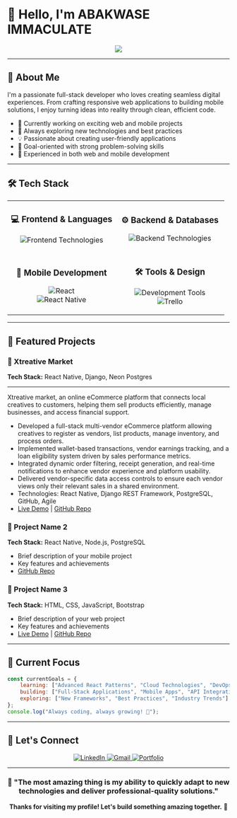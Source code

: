 # 👋 Hello, I'm ABAKWASE IMMACULATE
<div align="center">
  <img src="https://readme-typing-svg.herokuapp.com/?lines=Full+Stack+Developer;React+%26+Node.js+Enthusiast;Mobile+App+Developer;Always+Learning+New+Technologies&font=Fira%20Code&center=true&width=440&height=45&color=58a6ff&vCenter=true&size=22">
</div>

---

## 🚀 About Me
I'm a passionate full-stack developer who loves creating seamless digital experiences. From crafting responsive web applications to building mobile solutions, I enjoy turning ideas into reality through clean, efficient code.

- 🔭 Currently working on exciting web and mobile projects
- 🌱 Always exploring new technologies and best practices
- 💡 Passionate about creating user-friendly applications
- 🎯 Goal-oriented with strong problem-solving skills
- 📱 Experienced in both web and mobile development

---

## 🛠️ Tech Stack

<div align="center">
  <table>
    <tr>
      <td align="center" width="50%">
        <h3>💻 Frontend & Languages</h3>
        <p>
          <img src="https://skillicons.dev/icons?i=html,css,js,react,bootstrap" alt="Frontend Technologies"/>
        </p>
      </td>
      <td align="center" width="50%">
        <h3>⚙️ Backend & Databases</h3>
        <p>
          <img src="https://skillicons.dev/icons?i=nodejs,mongodb,postgres" alt="Backend Technologies"/>
        </p>
      </td>
    </tr>
    <tr>
      <td align="center" width="50%">
        <h3>📱 Mobile Development</h3>
        <p>
          <img src="https://skillicons.dev/icons?i=react" alt="React"/>
          <br>
          <img src="https://img.shields.io/badge/React_Native-20232A?style=for-the-badge&logo=react&logoColor=61DAFB" alt="React Native"/>
        </p>
      </td>
      <td align="center" width="50%">
        <h3>🛠️ Tools & Design</h3>
        <p>
          <img src="https://skillicons.dev/icons?i=github,wordpress,figma,vscode" alt="Development Tools"/>
          <br>
          <img src="https://img.shields.io/badge/Trello-0052CC?style=for-the-badge&logo=trello&logoColor=white" alt="Trello"/>
        </p>
      </td>
    </tr>
  </table>
</div>

---

## 💼 Featured Projects

### 🌟 Xtreative Market
**Tech Stack:** React Native, Django, Neon Postgres

---

Xtreative market, an online eCommerce platform that connects local creatives to customers, helping them sell products efficiently, manage businesses, and access financial support.

- Developed a full-stack multi-vendor eCommerce platform allowing creatives to register as vendors, list products, manage inventory, and process orders.
- Implemented wallet-based transactions, vendor earnings tracking, and a loan eligibility system driven by sales performance metrics.
- Integrated dynamic order filtering, receipt generation, and real-time notifications to enhance vendor experience and platform usability.
- Delivered vendor-specific data access controls to ensure each vendor views only their relevant sales in a shared environment.
- Technologies: React Native, Django REST Framework, PostgreSQL,   GitHub, Agile
- [Live Demo](link) | [GitHub Repo](link)

### 🌟 Project Name 2
**Tech Stack:** React Native, Node.js, PostgreSQL
- Brief description of your mobile project
- Key features and achievements
- [GitHub Repo](link)

### 🌟 Project Name 3
**Tech Stack:** HTML, CSS, JavaScript, Bootstrap
- Brief description of your web project
- Key features and achievements
- [Live Demo](link) | [GitHub Repo](link)

---

## 🎯 Current Focus

```javascript
const currentGoals = {
    learning: ["Advanced React Patterns", "Cloud Technologies", "DevOps"],
    building: ["Full-Stack Applications", "Mobile Apps", "API Integrations"],
    exploring: ["New Frameworks", "Best Practices", "Industry Trends"]
};
console.log("Always coding, always growing! 🚀");
```

---

## 🤝 Let's Connect

<div align="center">
<p>
  <a href="https://www.linkedin.com/in/immaculateabakwase/">
    <img src="https://skillicons.dev/icons?i=linkedin" alt="LinkedIn"/>
  </a>
  <a href="mailto:immaculateabakwase@gmail.com">
    <img src="https://img.shields.io/badge/Gmail-D14836?style=for-the-badge&logo=gmail&logoColor=white" alt="Gmail"/>
  </a>  
  <a href="https://immy.netlify.app/">
    <img src="https://img.shields.io/badge/Portfolio-000000?style=for-the-badge&logo=vercel&logoColor=white" alt="Portfolio"/>
  </a>
</p>
</div>

---

<div align="center">
  
### 💬 "The most amazing thing is my ability to quickly adapt to new technologies and deliver professional-quality solutions."

**Thanks for visiting my profile! Let's build something amazing together.** 🚀

</div>
